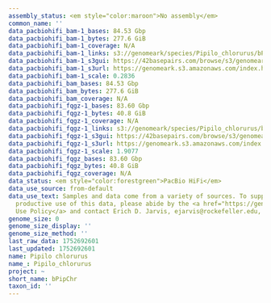 ```yaml
---
assembly_status: <em style="color:maroon">No assembly</em>
common_name: ''
data_pacbiohifi_bam-1_bases: 84.53 Gbp
data_pacbiohifi_bam-1_bytes: 277.6 GiB
data_pacbiohifi_bam-1_coverage: N/A
data_pacbiohifi_bam-1_links: s3://genomeark/species/Pipilo_chlorurus/bPipChr1/genomic_data/pacbio_hifi/<br>
data_pacbiohifi_bam-1_s3gui: https://42basepairs.com/browse/s3/genomeark/species/Pipilo_chlorurus/bPipChr1/genomic_data/pacbio_hifi/
data_pacbiohifi_bam-1_s3url: https://genomeark.s3.amazonaws.com/index.html?prefix=species/Pipilo_chlorurus/bPipChr1/genomic_data/pacbio_hifi/
data_pacbiohifi_bam-1_scale: 0.2836
data_pacbiohifi_bam_bases: 84.53 Gbp
data_pacbiohifi_bam_bytes: 277.6 GiB
data_pacbiohifi_bam_coverage: N/A
data_pacbiohifi_fqgz-1_bases: 83.60 Gbp
data_pacbiohifi_fqgz-1_bytes: 40.8 GiB
data_pacbiohifi_fqgz-1_coverage: N/A
data_pacbiohifi_fqgz-1_links: s3://genomeark/species/Pipilo_chlorurus/bPipChr1/genomic_data/pacbio_hifi/<br>
data_pacbiohifi_fqgz-1_s3gui: https://42basepairs.com/browse/s3/genomeark/species/Pipilo_chlorurus/bPipChr1/genomic_data/pacbio_hifi/
data_pacbiohifi_fqgz-1_s3url: https://genomeark.s3.amazonaws.com/index.html?prefix=species/Pipilo_chlorurus/bPipChr1/genomic_data/pacbio_hifi/
data_pacbiohifi_fqgz-1_scale: 1.9077
data_pacbiohifi_fqgz_bases: 83.60 Gbp
data_pacbiohifi_fqgz_bytes: 40.8 GiB
data_pacbiohifi_fqgz_coverage: N/A
data_status: <em style="color:forestgreen">PacBio HiFi</em>
data_use_source: from-default
data_use_text: Samples and data come from a variety of sources. To support fair and
  productive use of this data, please abide by the <a href="https://genome10k.soe.ucsc.edu/data-use-policies/">Data
  Use Policy</a> and contact Erich D. Jarvis, ejarvis@rockefeller.edu, with any questions.
genome_size: 0
genome_size_display: ''
genome_size_method: ''
last_raw_data: 1752692601
last_updated: 1752692601
name: Pipilo chlorurus
name_: Pipilo_chlorurus
project: ~
short_name: bPipChr
taxon_id: ''
---
```


